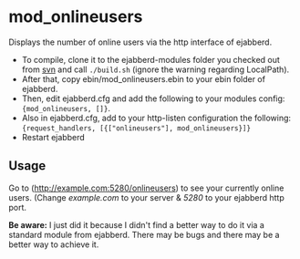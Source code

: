 mod_onlineusers
===============

Displays the number of online users via the http interface of ejabberd. 

* To compile, clone it to the ejabberd-modules folder you checked out from [svn](http://www.ejabberd.im/ejabberd-modules) and call `./build.sh` (ignore the warning regarding LocalPath).
* After that, copy ebin/mod_onlineusers.ebin to your ebin folder of ejabberd.
* Then, edit ejabberd.cfg and add the following to your modules config: `{mod_onlineusers, []}`.
* Also in ejabberd.cfg, add to your http-listen configuration the following: `{request_handlers, [{["onlineusers"], mod_onlineusers}]}`
* Restart ejabberd

Usage
-----
Go to (http://example.com:5280/onlineusers) to see your currently online users. (Change *example.com* to your server & *5280* to your ejabberd http port.
  

**Be aware:** I just did it because I didn't find a better way to do it via a standard module from ejabberd. There may be bugs and there may be a better way to achieve it.

